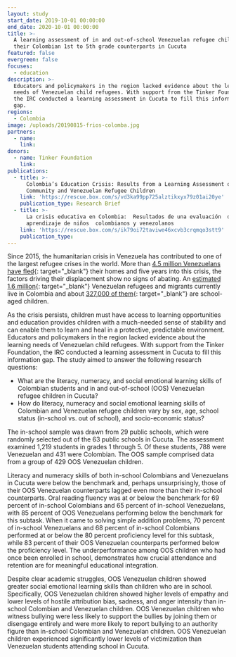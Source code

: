 ```yaml
---
layout: study
start_date: 2019-10-01 00:00:00
end_date: 2020-10-01 00:00:00
title: >-
  A learning assessment of in and out-of-school Venezuelan refugee children and
  their Colombian 1st to 5th grade counterparts in Cucuta
featured: false
evergreen: false
focuses:
  - education
description: >-
  Educators and policymakers in the region lacked evidence about the learning
  needs of Venezuelan child refugees. With support from the Tinker Foundation,
  the IRC conducted a learning assessment in Cucuta to fill this information
  gap.
regions:
  - Colombia
image: /uploads/20190815-frios-colomba.jpg
partners:
  - name:
    link:
donors:
  - name: Tinker Foundation
    link:
publications:
  - title: >-
      Colombia’s Education Crisis: Results from a Learning Assessment of Host
      Community and Venezuelan Refugee Children
    link: 'https://rescue.box.com/s/vd3ka99pp725alztikxyx79z01ai20ye'
    publication_type: Research Brief
  - title: >-
      La crisis educativa en Colombia:  Resultados de una evaluación  del
      aprendizaje de niños  colombianos y venezolanos
    link: 'https://rescue.box.com/s/ik79oi72taviwe46xcvb3crqmqo3stt9'
    publication_type:
---
```


Since 2015, the humanitarian crisis in Venezuela has contributed to one of the largest refugee crises in the world. More than [4\.5 million Venezuelans have fled](https://www.unhcr.org/en-us/venezuela-emergency.html){: target="_blank"} their homes and five years into this crisis, the factors driving their displacement show no signs of abating. An [estimated 1.6 million](https://www.unhcr.org/en-us/news/briefing/2020/2/5e3930db4/unhcr-welcomes-colombias-decision-regularize-stay-venezuelans-country.html){: target="_blank"} Venezuelan refugees and migrants currently live in Colombia and about [327,000 of them](https://www.unicef.org/lac/en/press-releases/more-300000-venezuelan-children-colombia-need-humanitarian-assistance-unicef){: target="_blank"} are school-aged children.

As the crisis persists, children must have access to learning opportunities and education provides children with a much-needed sense of stability and can enable them to learn and heal in a protective, predictable environment. Educators and policymakers in the region lacked evidence about the learning needs of Venezuelan child refugees. With support from the Tinker Foundation, the IRC conducted a learning assessment in Cucuta to fill this information gap. The study aimed to answer the following research questions:

* What are the literacy, numeracy, and social emotional learning skills of Colombian students and in and out-of-school (OOS) Venezuelan refugee children in Cucuta?
* How do literacy, numeracy and social emotional learning skills of Colombian and Venezuelan refugee children vary by sex, age, school status (in-school vs. out of school), and socio-economic status?

The in-school sample was drawn from 29 public schools, which were randomly selected out of the 63 public schools in Cucuta. The assessment examined 1,219 students in grades 1 through 5. Of these students, 788 were Venezuelan and 431 were Colombian. The OOS sample comprised data from a group of 429 OOS Venezuelan children.

Literacy and numeracy skills of both in-school Colombians and Venezuelans in Cucuta were below the benchmark and, perhaps unsurprisingly, those of their OOS Venezuelan counterparts lagged even more than their in-school counterparts. Oral reading fluency was at or below the benchmark for 69 percent of in-school Colombians and 65 percent of in-school Venezuelans, with 85 percent of OOS Venezuelans performing below the benchmark for this subtask. When it came to solving simple addition problems, 70 percent of in-school Venezuelans and 68 percent of in-school Colombians performed at or below the 80 percent proficiency level for this subtask, while 83 percent of their OOS Venezuelan counterparts performed below the proficiency level. The underperformance among OOS children who had once been enrolled in school, demonstrates how crucial attendance and retention are for meaningful educational integration.

Despite clear academic struggles, OOS Venezuelan children showed greater social emotional learning skills than children who are in school. Specifically, OOS Venezuelan children showed higher levels of empathy and lower levels of hostile attribution bias, sadness, and anger intensity than in-school Colombian and Venezuelan children. OOS Venezuelan children who witness bullying were less likely to support the bullies by joining them or disengage entirely and were more likely to report bullying to an authority figure than in-school Colombian and Venezuelan children. OOS Venezuelan children experienced significantly lower levels of victimization than Venezuelan students attending school in Cucuta.
